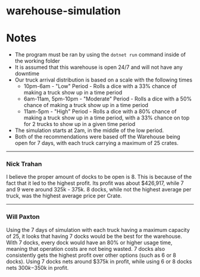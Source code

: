 # warehouse-simulation
# Notes
- The program must be ran by using the ```dotnet run``` command inside of the working folder
- It is assumed that this warehouse is open 24/7 and will not have any downtime
- Our truck arrival distribution is based on a scale with the following times
  - 10pm-6am - "Low" Period - Rolls a dice with a 33% chance of making a truck show up in a time period 
  - 6am-11am, 5pm-10pm - "Moderate" Period - Rolls a dice with a 50% chance of making a truck show up in a time period 
  - 11am-5pm - "High" Period - Rolls a dice with a 80% chance of making a truck show up in a time period, with a 33% chance on top for 2 trucks to show up in a given time period
- The simulation starts at 2am, in the middle of the low period.
- Both of the recommendations were based off the Warehouse being open for 7 days, with each truck carrying a maximum of 25 crates.

---

### Nick Trahan ###
I believe the proper amount of docks to be open is 8. This is because of the fact that it led to the highest profit. Its profit was about $426,917, while 7 and 9 were around 325k - 375k. 8 docks, while not the highest average per truck, was the highest average price per Crate.

---

### Will Paxton ###
Using the 7 days of simulation with each truck having a maximum capacity of 25, it looks that having 7 docks would be the best for the warehouse.  With 7 docks, every dock would have an 80% or higher usage time, meaning that operation costs are not being wasted.  7 docks also consistently gets the highest profit over other options (such as 6 or 8 docks).  Using 7 docks nets around $375k in profit, while using 6 or 8 docks nets $300k-$350k in profit.
